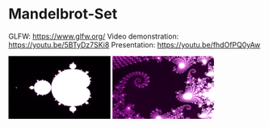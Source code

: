 # Mandelbrot-Set
GLFW: https://www.glfw.org/
Video demonstration: https://youtu.be/5BTyDz7SKi8
Presentation: https://youtu.be/fhdOfPQ0yAw

<p float"left">
  <img src="https://github.com/MichaelPineapple/MandelbrotSet/blob/master/screenshot0.png" width="40%" height="40%" />
  <img src="https://github.com/MichaelPineapple/MandelbrotSet/blob/master/screenshot1.png" width="40%" height="40%" />
</p>
